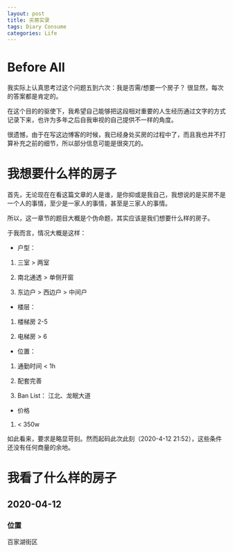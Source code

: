```yaml
---
layout: post
title: 买房实录
tags: Diary Consume
categories: Life
---
```


# Before All

我实际上认真思考过这个问题五到六次：我是否需/想要一个房子？ 很显然，每次的答案都是肯定的。

在这个目的的驱使下，我希望自己能够把这段相对重要的人生经历通过文字的方式记录下来，也许为多年之后自我审视的自己提供不一样的角度。

很遗憾，由于在写这边博客的时候，我已经身处买房的过程中了，而且我也并不打算补充之前的细节，所以部分信息可能是很突兀的。

# 我想要什么样的房子

首先，无论现在在看这篇文章的人是谁，是你抑或是我自己，我想说的是买房不是一个人的事情，至少是一家人的事情，甚至是三家人的事情。

所以，这一章节的题目大概是个伪命题，其实应该是我们想要什么样的房子。

于我而言，情况大概是这样：

* 户型：
  
1. 三室 > 两室

2. 南北通透 > 单侧开窗

3. 东边户 > 西边户 > 中间户

* 楼层：

1. 楼梯房 2-5

2. 电梯房 > 6

* 位置：

1. 通勤时间 < 1h

2. 配套完善

3. Ban List： 江北、龙眠大道

* 价格

1. < 350w

如此看来，要求是略显苛刻。然而起码此次此刻（2020-4-12 21:52），这些条件还没有任何商量的余地。

# 我看了什么样的房子

## 2020-04-12

### 位置

百家湖街区

### 



